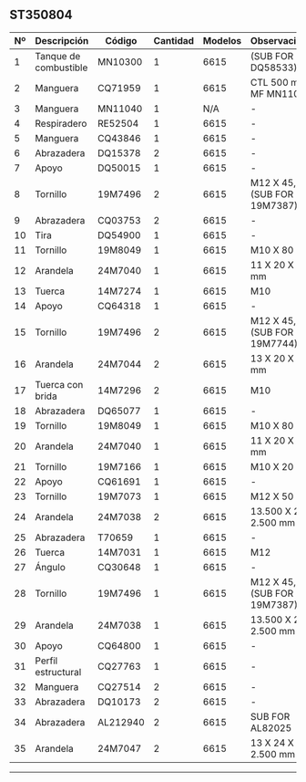 ## ST350804

| Nº | Descripción | Código | Cantidad | Modelos | Observaciones |
|---|---|---|---|---|---|
| 1 | Tanque de combustible | MN10300 | 1 | 6615 | (SUB FOR DQ58533) |
| 2 | Manguera | CQ71959 | 1 | 6615 | CTL 500 mm, MF MN11040 |
| 3 | Manguera | MN11040 | 1 | N/A | - |
| 4 | Respiradero | RE52504 | 1 | 6615 | - |
| 5 | Manguera | CQ43846 | 1 | 6615 | - |
| 6 | Abrazadera | DQ15378 | 2 | 6615 | - |
| 7 | Apoyo | DQ50015 | 1 | 6615 | - |
| 8 | Tornillo | 19M7496 | 2 | 6615 | M12 X 45, (SUB FOR 19M7387) |
| 9 | Abrazadera | CQ03753 | 2 | 6615 | - |
| 10 | Tira | DQ54900 | 1 | 6615 | - |
| 11 | Tornillo | 19M8049 | 1 | 6615 | M10 X 80 |
| 12 | Arandela | 24M7040 | 1 | 6615 | 11 X 20 X 2 mm |
| 13 | Tuerca | 14M7274 | 1 | 6615 | M10 |
| 14 | Apoyo | CQ64318 | 1 | 6615 | - |
| 15 | Tornillo | 19M7496 | 2 | 6615 | M12 X 45, (SUB FOR 19M7744) |
| 16 | Arandela | 24M7044 | 2 | 6615 | 13 X 20 X 2 mm |
| 17 | Tuerca con brida | 14M7296 | 2 | 6615 | M10 |
| 18 | Abrazadera | DQ65077 | 1 | 6615 | - |
| 19 | Tornillo | 19M8049 | 1 | 6615 | M10 X 80 |
| 20 | Arandela | 24M7040 | 1 | 6615 | 11 X 20 X 2 mm |
| 21 | Tornillo | 19M7166 | 1 | 6615 | M10 X 20 |
| 22 | Apoyo | CQ61691 | 1 | 6615 | - |
| 23 | Tornillo | 19M7073 | 1 | 6615 | M12 X 50 |
| 24 | Arandela | 24M7038 | 2 | 6615 | 13.500 X 24 X 2.500 mm |
| 25 | Abrazadera | T70659 | 1 | 6615 | - |
| 26 | Tuerca | 14M7031 | 1 | 6615 | M12 |
| 27 | Ángulo | CQ30648 | 1 | 6615 | - |
| 28 | Tornillo | 19M7496 | 1 | 6615 | M12 X 45, (SUB FOR 19M7387) |
| 29 | Arandela | 24M7038 | 1 | 6615 | 13.500 X 24 X 2.500 mm |
| 30 | Apoyo | CQ64800 | 1 | 6615 | - |
| 31 | Perfil estructural | CQ27763 | 1 | 6615 | - |
| 32 | Manguera | CQ27514 | 2 | 6615 | - |
| 33 | Abrazadera | DQ10173 | 2 | 6615 | - |
| 34 | Abrazadera | AL212940 | 2 | 6615 | SUB FOR AL82025 |
| 35 | Arandela | 24M7047 | 2 | 6615 | 13 X 24 X 2.500 mm |

---


